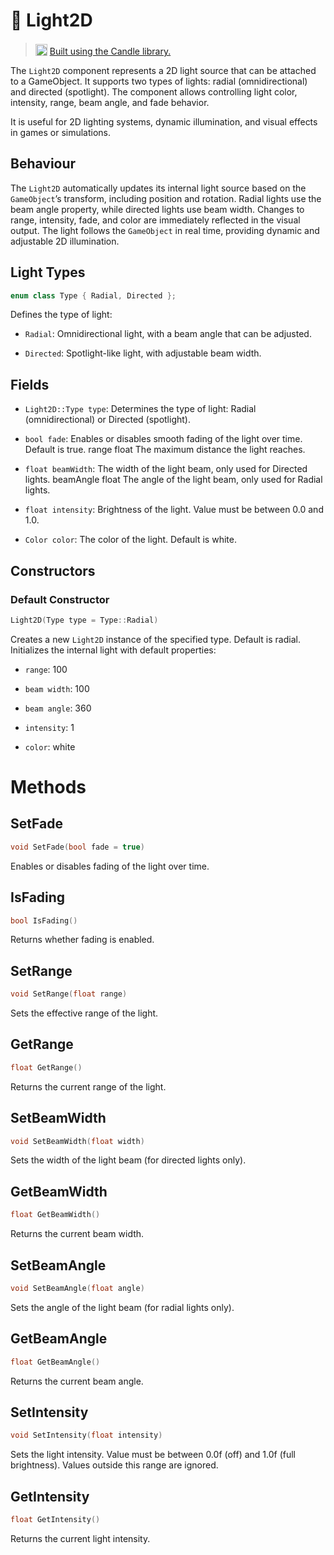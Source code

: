 # 🧩 Light2D

> <img src="https://raw.githubusercontent.com/MiguelMJ/Candle/master/doc/logo.svg" style="width: 19px; position: relative; top: 2px"> [Built using the Candle library.](https://github.com/MiguelMJ/Candle)


The ```Light2D``` component represents a 2D light source that can be attached to a GameObject. It supports two types of lights: radial (omnidirectional) and directed (spotlight). The component allows controlling light color, intensity, range, beam angle, and fade behavior.

It is useful for 2D lighting systems, dynamic illumination, and visual effects in games or simulations.

## Behaviour

The ```Light2D``` automatically updates its internal light source based on the ```GameObject```’s transform, including position and rotation. Radial lights use the beam angle property, while directed lights use beam width. Changes to range, intensity, fade, and color are immediately reflected in the visual output. The light follows the ```GameObject``` in real time, providing dynamic and adjustable 2D illumination.


## Light Types
```cpp
enum class Type { Radial, Directed };
```
Defines the type of light:

* ```Radial```: Omnidirectional light, with a beam angle that can be adjusted.

* ```Directed```: Spotlight-like light, with adjustable beam width.

## Fields

* ```Light2D::Type type```: Determines the type of light: Radial (omnidirectional) or Directed (spotlight).

* ```bool fade```: Enables or disables smooth fading of the light over time. Default is true.
range	float	The maximum distance the light reaches.

* ```float beamWidth```: The width of the light beam, only used for Directed lights.
beamAngle	float	The angle of the light beam, only used for Radial lights.

* ```float intensity```: Brightness of the light. Value must be between 0.0 and 1.0.

* ```Color color```: The color of the light. Default is white.

## Constructors

### Default Constructor
```cpp
Light2D(Type type = Type::Radial)
```

Creates a new ```Light2D``` instance of the specified type. Default is radial. Initializes the internal light with default properties:

* ```range```: 100

* ```beam width```: 100

* ```beam angle```: 360

* ```intensity```: 1

* ```color```: white

# Methods

## SetFade
```cpp
void SetFade(bool fade = true)
```

Enables or disables fading of the light over time.

## IsFading
```cpp
bool IsFading()
```

Returns whether fading is enabled.

## SetRange
```cpp
void SetRange(float range)
```

Sets the effective range of the light.

## GetRange
```cpp
float GetRange()
```

Returns the current range of the light.

## SetBeamWidth
```cpp
void SetBeamWidth(float width)
```

Sets the width of the light beam (for directed lights only).

## GetBeamWidth
```cpp
float GetBeamWidth()
```

Returns the current beam width.

## SetBeamAngle
```cpp
void SetBeamAngle(float angle)
```

Sets the angle of the light beam (for radial lights only).

## GetBeamAngle
```cpp
float GetBeamAngle()
```

Returns the current beam angle.

## SetIntensity
```cpp
void SetIntensity(float intensity)
```

Sets the light intensity. Value must be between 0.0f (off) and 1.0f (full brightness). Values outside this range are ignored.

## GetIntensity
```cpp
float GetIntensity()
```

Returns the current light intensity.

